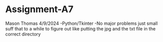 # Assignment-A7
Mason Thomas
4/9/2024
-Python/Tkinter
-No major problems just small suff that to a while to figure out like putting the jpg and the txt file in the correct directory 

